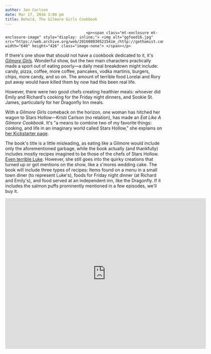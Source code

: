 ```yaml
---
author: Jen Carlson
date: Mar 17, 2016 3:00 pm
title: Behold, The Gilmore Girls Cookbook
---
```


	
										<p><span class="mt-enclosure mt-enclosure-image" style="display: inline;"> <img alt="ggfood16.jpg" src="https://web.archive.org/web/20160803052154im_/http://gothamist.com/attachments/arts_jen/ggfood16.jpg" width="640" height="426" class="image-none"> </span></p>

<p>If there&apos;s one show that should not have a cookbook dedicated to it, it&apos;s <a href="https://web.archive.org/web/20160803052154/http://laist.com/tags/gilmoregirls"><em>Gilmore Girls</em></a>. Wonderful show, but the two main characters practically made a sport out of eating poorly&#x2014;a daily meal breakdown might include: candy, pizza, coffee, more coffee, pancakes, vodka martinis, burgers, chips, more candy, and so on. The amount of terrible food Lorelai and Rory put away would have killed them by now had this been real life.</p>

<p>However, there were two good chefs creating healthier meals: whoever did Emily and Richard&apos;s cooking for the Friday night dinners, and Sookie St. James, particularly for her Dragonfly Inn meals.</p>

<p>With a <em>Gilmore Girls</em> comeback on the horizon, one woman has hitched her wagon to Stars Hollow&#x2014;Kristi Carlson (no relation), has made an <em>Eat Like A Gilmore Cookbook</em>. It&apos;s &quot;a means to combine two of my favorite things: cooking, and life in an imaginary world called Stars Hollow,&quot; she explains on <a href="https://web.archive.org/web/20160803052154/https://www.kickstarter.com/projects/kristicarlson/eatlikeagilmore">her Kickstarter page</a>. </p>

<p>The book&apos;s title is a little misleading, as eating like a Gilmore would include only the aforementioned garbage, while the book actually (and thankfully) includes mostly recipes imagined to be those of the chefs of Stars Hollow. <a href="https://web.archive.org/web/20160803052154/http://gothamist.com/2015/10/21/luke_danes_sucks_face_it.php">Even terrible Luke</a>. However, she still goes into the quirky creations that turned up or got mentions on the show, like a s&apos;mores wedding cake. The book will include three types of recipes: Items found on a menu in a small town diner (to represent Luke&apos;s), foods for Friday night dinner (at Richard and Emily&apos;s), and food served at an independent inn, like the Dragonfly. If it includes the salmon puffs prominently mentioned in a few episodes, we&apos;ll buy it.</p>

<p><iframe width="640" height="480" src="https://web.archive.org/web/20160803052154if_/https://www.kickstarter.com/projects/kristicarlson/eatlikeagilmore/widget/video.html" frameborder="0" scrolling="no"> </iframe></p>					
										
									
				